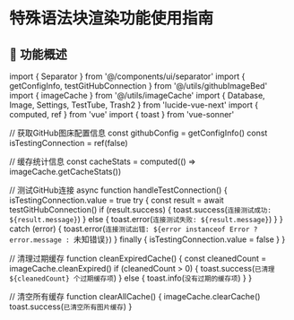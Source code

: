 # 特殊语法块渲染功能使用指南

## 📖 功能概述

import { Separator } from '@/components/ui/separator'
import { getConfigInfo, testGitHubConnection } from '@/utils/githubImageBed'
import { imageCache } from '@/utils/imageCache'
import { Database, Image, Settings, TestTube, Trash2 } from 'lucide-vue-next'
import { computed, ref } from 'vue'
import { toast } from 'vue-sonner'

// 获取GitHub图床配置信息
const githubConfig = getConfigInfo()
const isTestingConnection = ref(false)

// 缓存统计信息
const cacheStats = computed(() => imageCache.getCacheStats())

// 测试GitHub连接
async function handleTestConnection() {
isTestingConnection.value = true
try {
const result = await testGitHubConnection()
if (result.success) {
toast.success(`连接测试成功: ${result.message}`)
}
else {
toast.error(`连接测试失败: ${result.message}`)
}
}
catch (error) {
toast.error(`连接测试出错: ${error instanceof Error ? error.message : `未知错误`}`)
}
finally {
isTestingConnection.value = false
}
}

// 清理过期缓存
function cleanExpiredCache() {
const cleanedCount = imageCache.cleanExpired()
if (cleanedCount > 0) {
toast.success(`已清理 ${cleanedCount} 个过期缓存项`)
}
else {
toast.info(`没有过期的缓存项`)
}
}

// 清空所有缓存
function clearAllCache() {
imageCache.clearCache()
toast.success(`已清空所有图片缓存`)
}
</script>

<template>
  <Card class="w-full">
    <CardHeader>
      <CardTitle class="flex items-center gap-2">
        <Image class="h-5 w-5" />
        GitHub图床配置
      </CardTitle>
      <CardDescription>
        配置GitHub图床用于存储转换后的图片，使用工具栏的"转图"按钮进行转换
      </CardDescription>
    </CardHeader>
    <CardContent class="space-y-4">
      <!-- GitHub图床配置信息 -->
      <div class="space-y-2">
        <h4 class="flex items-center gap-2 text-sm font-medium">
          <Settings class="h-4 w-4" />
          GitHub图床配置
        </h4>
        <div class="space-y-1 bg-muted/30 rounded-lg p-3 text-xs">
          <div><strong>仓库:</strong> {{ githubConfig.repo }}</div>
          <div><strong>分支:</strong> {{ githubConfig.branch }}</div>
          <div><strong>存储路径:</strong> {{ githubConfig.basePath }}</div>
          <div><strong>访问地址:</strong> {{ githubConfig.baseUrl }}</div>
          <div><strong>Token:</strong> {{ githubConfig.token }}</div>
        </div>
        <Button
          variant="outline"
          size="sm"
          :disabled="isTestingConnection"
          class="w-full"
          @click="handleTestConnection"
        >
          <TestTube class="mr-2 h-4 w-4" />
          {{ isTestingConnection ? '测试中...' : '测试GitHub连接' }}
        </Button>
      </div>

      <Separator />

      <!-- 图片缓存管理 -->
      <div class="space-y-2">
        <h4 class="flex items-center gap-2 text-sm font-medium">
          <Database class="h-4 w-4" />
          图片缓存管理
        </h4>

        <div class="space-y-2 bg-muted/30 rounded-lg p-3 text-xs">
          <div class="grid grid-cols-2 gap-2">
            <div><strong>缓存项数:</strong> {{ cacheStats.totalItems }}</div>
            <div><strong>有效期:</strong> 2天</div>
          </div>

          <div v-if="cacheStats.totalItems > 0" class="space-y-1">
            <div><strong>类型分布:</strong></div>
            <div class="space-y-1 ml-2">
              <div v-for="(count, type) in cacheStats.typeBreakdown" :key="type">
                {{ type }}: {{ count }}个
              </div>
            </div>

            <div v-if="cacheStats.oldestItem" class="space-y-1">
              <div><strong>最早:</strong> {{ cacheStats.oldestItem.toLocaleString() }}</div>
              <div><strong>最新:</strong> {{ cacheStats.newestItem?.toLocaleString() }}</div>
            </div>
          </div>

          <div v-else class="text-muted-foreground">
            暂无缓存项
          </div>
        </div>

        <div class="flex gap-2">
          <Button
            variant="outline"
            size="sm"
            class="flex-1"
            @click="cleanExpiredCache"
          >
            <Database class="mr-2 h-4 w-4" />
            清理过期
          </Button>
          <Button
            variant="outline"
            size="sm"
            class="flex-1"
            @click="clearAllCache"
          >
            <Trash2 class="mr-2 h-4 w-4" />
            清空缓存
          </Button>
        </div>
      </div>

      <!-- 使用说明 -->
      <div class="space-y-2 text-muted-foreground text-xs">
        <p><strong>使用方法：</strong></p>
        <ol class="space-y-1 list-decimal list-inside ml-2">
          <li>确保GitHub Token配置正确并测试连接成功</li>
          <li>在编辑器中编写包含特殊语法块的Markdown内容</li>
          <li>点击工具栏中的"转图"按钮进行转换</li>
          <li>转换完成后可点击"原文"按钮切换回原始内容</li>
        </ol>

        <p class="mt-3">
          <strong>支持的语法块类型：</strong>
        </p>
        <ul class="space-y-1 list-inside list-disc ml-2">
          <li>代码块：```language

语法的代码块</li>

<li>Mermaid图表：

```mermaid 语法的图表</li>
          <li>数学公式：$$ 包围的块级数学公式</li>
          <li>提示框：> [!NOTE] 等 GitHub 风格的提示框</li>
        </ul>

        <p class="mt-3">
          <strong>注意：</strong>转图功能会生成内容副本用于预览和复制，不会修改原始编辑器内容。
          图片将上传到配置的GitHub仓库中。
        </p>

        <p class="mt-2">
          <strong>缓存机制：</strong>系统会自动缓存生成的图片2天，相同内容的语法块会直接使用缓存，
          避免重复上传，提高转换速度。
禁用特殊语法块渲染
- **GitHub配置显示** - 查看当前图床配置
- **连接测试按钮** - 测试GitHub API连接
- **语法块预览** - 显示当前文档中检测到的特殊语法块

#### 顶部工具栏功能

- **转图按钮** - 手动触发特殊语法块转换为图片
- **状态显示** - 按钮文字显示当前模式（"转图"或"原文"）
- **高亮状态** - 图片模式时按钮高亮显示

#### 状态指示

- **绿色徽章** - 功能已启用
- **灰色徽章** - 功能已禁用
- **数字徽章** - 显示检测到的语法块数量
- **按钮高亮** - 转图模式时按钮背景高亮

### 处理流程

```

编写Markdown → 点击转图按钮 → 检测语法块 → 渲染图片 → 上传GitHub → 替换链接 → 完成
↓ ↓ ↓ ↓ ↓ ↓ ↓
正常编辑 手动触发 识别语法块 生成PNG API上传 更新内容 显示图片

```

#### 缓存流程

```

再次点击转图 → 检查内容变化 → 使用缓存/重新生成 → 快速切换
↓ ↓ ↓ ↓
用户操作 哈希对比 智能判断 提升性能

```

## 📋 注意事项

### 处理时间

- **首次渲染** - 可能需要5-10秒
- **后续渲染** - 利用缓存，速度更快
- **图片可访问** - 上传后立即可用

### 网络要求

- **稳定网络连接** - 用于上传图片到GitHub
- **GitHub API访问** - 确保能访问api.github.com
- **图床域名访问** - 确保能访问images.jieyu.ai

### 存储说明

- **存储位置** - GitHub仓库：zillionare/images
- **路径格式** - images/{年份}/{月份}/文件名.png
- **文件命名** - 类型-时间戳-随机字符.png
- **访问地址** - https://images.jieyu.ai/路径

## 🐛 故障排除

### 常见问题

#### 1. 图片不显示或显示空白

**可能原因**：

- GitHub token权限不足
- 网络连接问题
- 图片还在上传中

**解决方法**：

1. 检查GitHub token权限（需要Contents: Write）
2. 点击"测试GitHub连接"验证配置
3. 等待几秒钟后刷新页面
4. 查看浏览器控制台错误信息

#### 2. 403权限错误

**错误信息**：`Resource not accessible by personal access token`

**解决方法**：

1. 重新生成GitHub token
2. 确保选择了正确的权限：
   - ✅ repo (完整仓库权限) 或
   - ✅ Contents: Write + Metadata: Read
3. 更新.env.local文件中的token
4. 重启开发服务器

#### 3. CSS跨域错误

**错误信息**：`Not allowed to access cross-origin stylesheet`

**解决方法**：

- 这个错误不影响功能，图片仍会正常生成
- 如果影响渲染质量，可以尝试刷新页面

#### 4. 语法块未被检测

**可能原因**：

- 语法块格式不正确
- 功能未启用
- 缓存问题

**解决方法**：

1. 检查语法块格式是否正确
2. 确认功能已启用（右侧面板开关）
3. 手动刷新页面
4. 重新编辑语法块内容

## 📊 性能优化

### 缓存机制

- **内容缓存** - 相同内容的语法块会复用已生成的图片
- **避免重复** - 减少不必要的渲染和上传
- **提升速度** - 显著提高后续处理速度

### 最佳实践

- **批量编辑** - 完成所有编辑后再启用功能
- **网络稳定** - 在网络稳定时使用功能
- **适度使用** - 避免过多的语法块影响性能

## 🔍 调试信息

### 控制台日志

打开浏览器开发者工具（F12），在Console标签页可以看到详细的处理日志：

```

Starting GitHub image upload with config: ...
Generated filename: code-1234567890-abc123.png
Storage path: images/2024/06/code-1234567890-abc123.png
Uploading image to GitHub: ...
Image uploaded successfully: https://images.jieyu.ai/...

```

### 状态监控

- **成功** - 控制台显示绿色成功信息
- **警告** - 控制台显示黄色警告信息
- **错误** - 控制台显示红色错误信息，并有详细错误描述

---

## 📞 获取帮助

如果遇到问题：

1. 查看浏览器控制台的详细错误信息
2. 使用"测试GitHub连接"功能验证配置
3. 参考 `SETUP_INSTRUCTIONS.md` 进行配置检查
4. 确认GitHub token权限设置正确
```
